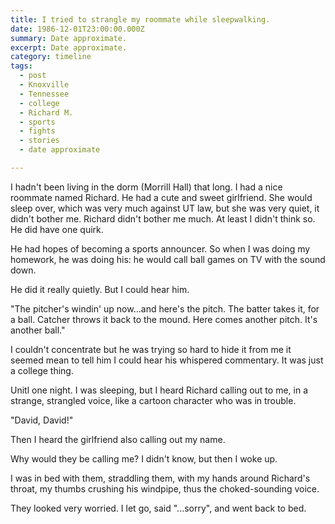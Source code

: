 ```yaml
---
title: I tried to strangle my roommate while sleepwalking.
date: 1986-12-01T23:00:00.000Z
summary: Date approximate.
excerpt: Date approximate.
category: timeline
tags:
  - post 
  - Knoxville
  - Tennessee
  - college
  - Richard M.
  - sports
  - fights
  - stories
  - date approximate

---
```


I hadn't been living in the dorm (Morrill Hall) that long. I had a nice roommate named Richard. He had a cute and sweet girlfriend. She would sleep over, which was very much against UT law, but she was very quiet, it didn't bother me. Richard didn't bother me much. At least I didn't think so. He did have one quirk.

He had hopes of becoming a sports announcer. So when I was doing my homework, he was doing his: he would call ball games on TV with the sound down.

He did it really quietly. But I could hear him.

"The pitcher's windin' up now...and here's the pitch. The batter takes it, for a ball. Catcher throws it back to the mound. Here comes another pitch. It's another ball."

I couldn't concentrate but he was trying so hard to hide it from me it seemed mean to tell him I could hear his whispered commentary. It was just a college thing.

Unitl one night. I was sleeping, but I heard Richard calling out to me, in a strange, strangled voice, like a cartoon character who was in trouble.

"David, David!"

Then I heard the girlfriend also calling out my name.

Why would they be calling me? I didn't know, but then I woke up.

I was in bed with them, straddling them, with my hands around Richard's throat, my thumbs crushing his windpipe, thus the choked-sounding voice.

They looked very worried. I let go, said "...sorry", and went back to bed.